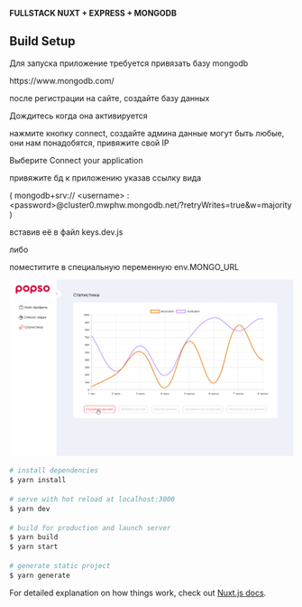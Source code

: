 **FULLSTACK NUXT + EXPRESS + MONGODB**

## Build Setup

Для запуска приложение требуется привязать базу mongodb
<p>  https://www.mongodb.com/  </p>
<p> после регистрации на сайте, создайте базу данных </p>
Дождитесь когда она активируется 
<p>нажмите кнопку connect, создайте админа данные могут быть любые, они нам понадобятся, привяжите свой IP </p>
<p>Выберите Connect your application</p>
привяжите бд к приложению указав ссылку вида
<p> ( mongodb+srv:// &#60;username&#62; : &#60;password&#62;@cluster0.mwphw.mongodb.net/<dbname>?retryWrites=true&w=majority ) </p>
<p> вставив её в файл keys.dev.js  </p>
<p>  либо  </p>
<p>  поместитите в специальную переменную env.MONGO_URL  </p>

![popso](./assets/images/README.md/screen1.jpg)

```bash
# install dependencies
$ yarn install

# serve with hot reload at localhost:3000
$ yarn dev

# build for production and launch server
$ yarn build
$ yarn start

# generate static project
$ yarn generate
```

For detailed explanation on how things work, check out [Nuxt.js docs](https://nuxtjs.org).
